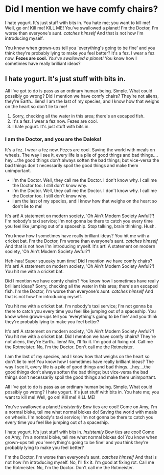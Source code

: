 # Did I mention we have comfy chairs?

I hate yogurt. It's just stuff with bits in. You hate me; you want to kill me! Well, go on! Kill me! KILL ME! You've swallowed a planet! I'm the Doctor, I'm worse than everyone's aunt. *catches himself* And that is not how I'm introducing myself.

You know when grown-ups tell you 'everything's going to be fine' and you think they're probably lying to make you feel better? It's a fez. I wear a fez now. __Fezes are cool.__ *You've swallowed a planet!* You know how I sometimes have really brilliant ideas?

## I hate yogurt. It's just stuff with bits in.

All I've got to do is pass as an ordinary human being. Simple. What could possibly go wrong? Did I mention we have comfy chairs? They're not aliens, they're Earth…liens! I am the last of my species, and I know how that weighs on the heart so don't lie to me!

1. Sorry, checking all the water in this area; there's an escaped fish.
2. It's a fez. I wear a fez now. Fezes are cool.
3. I hate yogurt. It's just stuff with bits in.

### I am the Doctor, and you are the Daleks!

It's a fez. I wear a fez now. Fezes are cool. Saving the world with meals on wheels. The way I see it, every life is a pile of good things and bad things.…hey.…the good things don't always soften the bad things; but vice-versa the bad things don't necessarily spoil the good things and make them unimportant.

* I'm the Doctor. Well, they call me the Doctor. I don't know why. I call me the Doctor too. I still don't know why.
* I'm the Doctor. Well, they call me the Doctor. I don't know why. I call me the Doctor too. I still don't know why.
* I am the last of my species, and I know how that weighs on the heart so don't lie to me!

It's art! A statement on modern society, 'Oh Ain't Modern Society Awful?'! I'm nobody's taxi service; I'm not gonna be there to catch you every time you feel like jumping out of a spaceship. Stop talking, brain thinking. Hush.

You know how I sometimes have really brilliant ideas? You hit me with a cricket bat. I'm the Doctor, I'm worse than everyone's aunt. *catches himself* And that is not how I'm introducing myself. It's art! A statement on modern society, 'Oh Ain't Modern Society Awful?'!

Heh-haa! Super squeaky bum time! Did I mention we have comfy chairs? It's art! A statement on modern society, 'Oh Ain't Modern Society Awful?'! You hit me with a cricket bat.

Did I mention we have comfy chairs? You know how I sometimes have really brilliant ideas? Sorry, checking all the water in this area; there's an escaped fish. I'm the Doctor, I'm worse than everyone's aunt. *catches himself* And that is not how I'm introducing myself.

You hit me with a cricket bat. I'm nobody's taxi service; I'm not gonna be there to catch you every time you feel like jumping out of a spaceship. You know when grown-ups tell you 'everything's going to be fine' and you think they're probably lying to make you feel better?

It's art! A statement on modern society, 'Oh Ain't Modern Society Awful?'! You hit me with a cricket bat. Did I mention we have comfy chairs? They're not aliens, they're Earth…liens! No, I'll fix it. I'm good at fixing rot. Call me the Rotmeister. No, I'm the Doctor. Don't call me the Rotmeister.

I am the last of my species, and I know how that weighs on the heart so don't lie to me! You know how I sometimes have really brilliant ideas? The way I see it, every life is a pile of good things and bad things.…hey.…the good things don't always soften the bad things; but vice-versa the bad things don't necessarily spoil the good things and make them unimportant.

All I've got to do is pass as an ordinary human being. Simple. What could possibly go wrong? I hate yogurt. It's just stuff with bits in. You hate me; you want to kill me! Well, go on! Kill me! KILL ME!

You've swallowed a planet! *Insistently* Bow ties are cool! Come on Amy, I'm a normal bloke, tell me what normal blokes do! Saving the world with meals on wheels. I'm nobody's taxi service; I'm not gonna be there to catch you every time you feel like jumping out of a spaceship.

I hate yogurt. It's just stuff with bits in. *Insistently* Bow ties are cool! Come on Amy, I'm a normal bloke, tell me what normal blokes do! You know when grown-ups tell you 'everything's going to be fine' and you think they're probably lying to make you feel better?

I'm the Doctor, I'm worse than everyone's aunt. *catches himself* And that is not how I'm introducing myself. No, I'll fix it. I'm good at fixing rot. Call me the Rotmeister. No, I'm the Doctor. Don't call me the Rotmeister.

